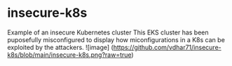 # insecure-k8s
 Example of an insecure Kubernetes cluster
This EKS cluster has been puposefully misconfigured to display how miconfigurations in a K8s can be exploited by the attackers.
![image] (https://github.com/vdhar71/insecure-k8s/blob/main/insecure-k8s.png?raw=true)
